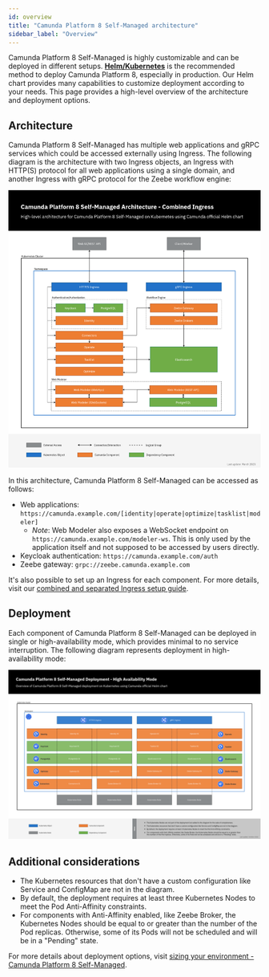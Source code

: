 ```yaml
---
id: overview
title: "Camunda Platform 8 Self-Managed architecture"
sidebar_label: "Overview"
---
```


Camunda Platform 8 Self-Managed is highly customizable and can be deployed in different setups.
[**Helm/Kubernetes**](../platform-deployment/helm-kubernetes/overview.md) is the recommended method to deploy Camunda Platform 8, especially in production. Our Helm chart provides many capabilities to customize deployment according to your needs. This page provides a high-level overview of the architecture and deployment options.

## Architecture

Camunda Platform 8 Self-Managed has multiple web applications and gRPC services which could be accessed externally using Ingress. The following diagram is the architecture with two Ingress objects, an Ingress with HTTP(S) protocol for all web applications using a single domain, and another Ingress with gRPC protocol for the Zeebe workflow engine:

![Camunda Platform 8 Self-Managed Architecture Diagram - Combined Ingress](./assets/camunda-platform-8-self-managed-architecture-diagram-combined-ingress.png)

In this architecture, Camunda Platform 8 Self-Managed can be accessed as follows:

- Web applications: `https://camunda.example.com/[identity|operate|optimize|tasklist|modeler]`
  - _Note_: Web Modeler also exposes a WebSocket endpoint on `https://camunda.example.com/modeler-ws`. This is only used by the application itself and not supposed to be accessed by users directly.
- Keycloak authentication: `https://camunda.example.com/auth`
- Zeebe gateway: `grpc://zeebe.camunda.example.com`

It's also possible to set up an Ingress for each component. For more details, visit our [combined and separated Ingress setup guide](../platform-deployment/helm-kubernetes/guides/ingress-setup.md).

## Deployment

Each component of Camunda Platform 8 Self-Managed can be deployed in single or high-availability mode, which provides minimal to no service interruption. The following diagram represents deployment in high-availability mode:

![Camunda Platform 8 Self-Managed Deployment Diagram](./assets/camunda-platform-8-self-managed-deployment-diagram-high-availability-mode.png)

## Additional considerations

- The Kubernetes resources that don't have a custom configuration like Service and ConfigMap are not in the diagram.
- By default, the deployment requires at least three Kubernetes Nodes to meet the Pod Anti-Affinity constraints.
- For components with Anti-Affinity enabled, like Zeebe Broker, the Kubernetes Nodes should be equal to or greater than the number of the Pod replicas. Otherwise, some of its Pods will not be scheduled and will be in a "Pending" state.

For more details about deployment options, visit [sizing your environment - Camunda Platform 8 Self-Managed](../../components/best-practices/architecture/sizing-your-environment.md#camunda-platform-8-self-managed).
